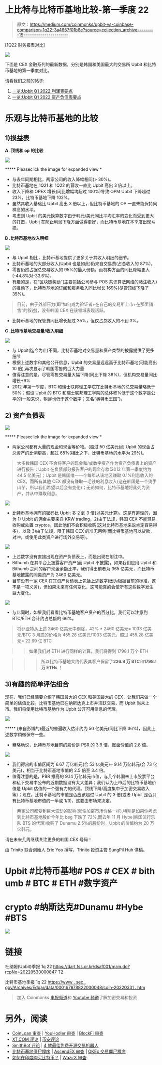 # 上比特与比特币基地比较-第一季度 22

> 原文：<https://medium.com/coinmonks/upbit-vs-coinbase-comparison-1q22-3a4657f01b8e?source=collection_archive---------15----------------------->

[1Q22 财务报表对比]

![](img/da5a89527a6f192e230058e002e94a39.png)

下面是 CEX 金融系列的最新数据，分别是韩国和美国最大的交易所 Upbit 和比特币基地的第一季度对比。

请看我们之前的帖子:
1) [一览:Upbit Q1 2022 利润表要点](/coinmonks/at-a-glance-upbit-q1-2022-18b1bd8b4717)
2) [一览:Upbit Q1 2022 资产负债表要点](/coinmonks/at-a-glance-upbit-q1-2022-293140213a0f)

# 乐观与比特币基地的比较

## **1)损益表**

**A .顶线和 op 的比较**

![](img/130f11806df71e4778be14c6db7c2f0f.png)

***** Pleaseclick the image for expanded view *

*   与去年同期相比，两家公司的收入降幅相同(> 30%)。
*   比特币基地在 1Q21 和 1Q22 的营收一直比 Upbit 高出 3 倍以上。
*   收入下降和 OPEX 增长(同比增幅均超过 100%)导致 OPM Upbit 下降超过 23%，比特币基地下降 102%。
*   虽然其收入基础比 Upbit 高出 3 倍以上，但比特币基地的 OP 一直未能保持同样高的水平。
*   考虑到 Upbit 的美元换算数字由于韩元/美元同比平均汇率的变化而受到更大的打击，Upbit 在防止利润下降方面做得更好，而比特币基地在本季度出现亏损。

**B .比特币基地收入明细**

![](img/a72c13eb76842fa7d549cebdf9ab2530.png)

*   与 Upbit 相比，比特币基地提供了更多关于其收入明细的细节。
*   比特币基地的大部分收入(Upbit 也是如此)仍来自交易费(占总收入的 87%)。
*   零售仍然占据总交易收入的 95%的最大份额，而机构方面的同比降幅更大(-44.8%对-33.6%)。
*   有趣的是，在“区块链奖励”(主要包括公司参与 POS 共识算法网络的赌注收入)的推动下，比特币基地的订阅和服务收入同比增长 169%(尽管顶线下降了 35%)。

>目前，由于外部压力(即“如何成为验证者+在自己的交易所上市+在那里销售”的叙述)，没有韩国 CEX 在该领域表现活跃。

*   比特币基地的保管费同比增长超过 35%，但仅占总收入的不到 3%。

**C .比特币基地交易量/收入明细**

![](img/ef30a78e6778b95573c55a631f4081da.png)

*   与 Upbit(迄今为止)不同，比特币基地对交易量和资产类型的披露提供了更多细节
*   根据上述数字和其他公开信息，Upbit 的交易量远远高于比特币基地(可能高出 10 倍),再次显示了韩国零售的巨大力量
*   值得注意的是，尽管零售交易量大幅下降(同比下降 38%)，但机构交易量同比增长+9%
*   2012 年第一季度，BTC 和瑞士联邦理工学院在比特币基地的总交易量略低于 50%；假设 Upbit 的 BTC 和瑞士联邦理工学院的总体积%低于这个数字是公平的(一般来说，朝鲜也低于这个数字；又名“奥特币王国”)。

## **2)** **资产负债表**

![](img/c5cc2d966ca7a31262a3ea1603f34986.png)

***** Pleaseclick the image for expanded view *

*   两家公司都有大量的现金和现金等价物。(超过 50 亿美元)而 Upbit 的现金占总资产的比例更高，超过 65%(相比之下，比特币基地的水平为 29%)。

>大多数韩国 CEX 不会将客户的现金和/或数字资产作为资产负债表上的资产进行报告；Upbit 在负债部分报告客户的现金存款(2012 年第一季度约为 44.5 亿美元)；Upbit 是韩国唯一一个每年从该地区赚取 0.1%利息收入的 CEX，而所有其他 CEX 都没有赚取一毛钱的利息收入(这在韩国是一个烫手山芋，所以我们希望以后会有变化)；无论如何，比特币基地将此列为资产，并从中赚取利息。

![](img/b9e727f0c15190af0fe7736a1813bc8e.png)

*   比特币基地拥有的密码比 Upbit 多 2 到 3 倍(以美元计算)。这是有道理的，因为 1) Upbit 的佣金主要来自 KRW trading，2)由于法规，韩国 CEX 不能轻易收购或处置 cryptos，因此他们不会积极收购(这对比特币基地来说肯定容易得多)，以及 3)由于法规，限于韩国 CEX 的准无用例(而比特币基地可以贷款，对冲，或使用此类资产进行场外交易等)。

![](img/a59a3c1ba2da659726079e330501fb82.png)

*   上述数字没有直接出现在资产负债表上，而是出现在附注中。
*   Bithumb 在其平台上披露客户资产(而 Upbit 不披露)，如果我们应用 Upbit 和 Bithumb 之间的客户现金余额比率，我们得出前者为 365 亿美元，而比特币基地披露的同类资产为 2460 亿美元。
*   目前没有一家 CEX 在其资产负债表上包括上述数字(因为根据目前的标准，这不是一项义务)，但如果未来有任何变化，这可能真的会使所有这些数字发生巨大变化。

![](img/fa214e20cf5e16ebe50a8cb2236e05f7.png)

*   与此同时，如果我们看看比特币基地客户资产的百分比，我们可以注意到 BTC/ETH 合计约占总额的 66%。

>将菲亚特从上述 2460 亿美元中剔除，42% * 2460 亿美元= 1033 亿美元/BTC 3 月底的价格为 455.28 亿美元/1033 亿美元，超过 455.28 亿美元= 22.69 亿 BTC

>>如果我们对 ETH 进行同样的计算，我们将得到 1798.1 万个 ETH

>>>所以比特币基地大约代表其客户保留了**226.9 万 BTC**和**1798.1 万 ETHs** ！

## 3)有趣的简单评估组合

现在，我们已经简要介绍了韩国最大的 CEX 和美国最大的 CEX，让我们来做一个简单的估值比较。比特币基地已在纳斯达克上市并活跃交易，而 Upbit 尚未上市。我们将使用比特币基地作为 Upbit 公开可用信息的代理。

![](img/5577ed7f65cdc2fef0423842710cbb78.png)

***** (来自彭博的)最近的普遍收入估计约为 50 亿美元(同比下降 36%)，因此上述数字稍微保守一些。

*   粗略地说，比特币基地目前的股价是 PSR 的 3.9 倍，账面价值的 2.8 倍。

![](img/6c09f3a9c24393824171ba4bbff27725.png)

*   我们得出的市值区间为 6.67 万亿韩元(合 53 亿美元)~ 9.14 万亿韩元(合 73 亿美元)，相当于比特币基地市值的 2.5 倍至 3.4 倍。
*   值得注意的是，PBR 推高的 9.14 万亿韩元市值，与几个韩国未上市股票平台和私下交易中公布的近期数据没有太大差异；我们认为上市后的比特币基地价值是 Upbit 估值的一个强有力的代理。顶线下降/高度集中于加密交易收入等)；现在，比特币基地的市值是否应该超过 Upbit 的 3 倍(或者 Upbit 是否只有比特币基地市值的一半或 1/3)，这要由市场来决定。

>两家公司都受到巨大波动的影响(就像加密市场价格一样),特别是如果你考虑到比特币基地股价今年比 beg 下跌了 72%,而去年 11 月 Hybe(韩国流行乐队 BTS 的代理)收购了 Dunamu 2.5%的股份时，Upbit 的价值约为 20 万亿韩元。

请在未来几周继续关注更多的韩国 CEX 号码！

由 Trinito 联合创始人 Eric Yoo 撰写，Trinito 投资主管 SungPil Huh 供稿。

# Upbit #比特币基地# POS # CEX # bith umb # BTC # ETH #数字资产
# crypto #纳斯达克#Dunamu #Hybe #BTS

![](img/86b314df506a9a548e0d7f6f2aac97f6.png)

# 链接

杜纳姆(Upbit)季报 1q 22
https://dart.fss.or.kr/dsaf001/main.do?rcpNo=20220530000847 T2

比特币基地季报 1q 22
[https://www . sec . gov/Archives/Edgar/data/000167978822000048/coin-20220331 . htm](https://www.sec.gov/Archives/edgar/data/0001679788/000167978822000048/coin-20220331.htm)

> 加入 Coinmonks [电报频道](https://t.me/coincodecap)和 [Youtube 频道](https://www.youtube.com/c/coinmonks/videos)了解加密交易和投资

# 另外，阅读

*   [CoinLoan 审查](https://coincodecap.com/coinloan-review) | [YouHodler 审查](/coinmonks/youhodler-4-easy-ways-to-make-money-98969b9689f2) | [BlockFi 审查](https://coincodecap.com/blockfi-review)
*   [XT.COM 评论](https://coincodecap.com/profittradingapp-for-binance) | [币安评论](https://coincodecap.com/xt-com-review)
*   [SmithBot 评论](https://coincodecap.com/smithbot-review) | [4 款最佳免费开源交易机器人](https://coincodecap.com/free-open-source-trading-bots)
*   [比特币基地僵尸程序](/coinmonks/coinbase-bots-ac6359e897f3) | [AscendEX 审查](/coinmonks/ascendex-review-53e829cf75fa) | [OKEx 交易僵尸程序](/coinmonks/okex-trading-bots-234920f61e60)
*   [如何在印度购买比特币？](/coinmonks/buy-bitcoin-in-india-feb50ddfef94) | [WazirX 审查](/coinmonks/wazirx-review-5c811b074f5b)